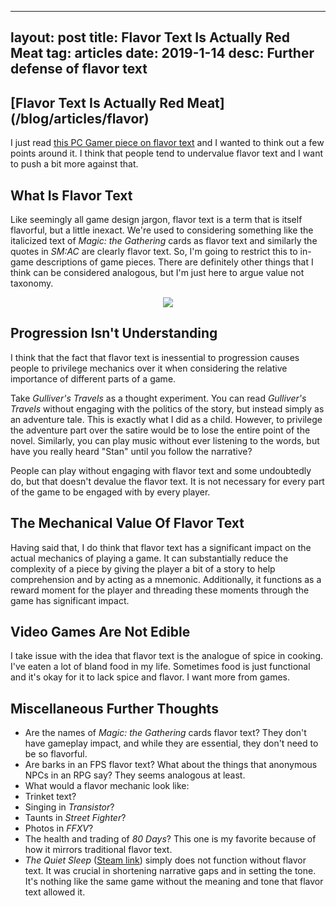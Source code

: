 
---
layout: post
title: Flavor Text Is Actually Red Meat
tag: articles
date: 2019-1-14
desc: Further defense of flavor text
---
<h2>[Flavor Text Is Actually Red Meat](/blog/articles/flavor)</h2>

I just read [this PC Gamer piece on flavor text](https://www.pcgamer.com/the-art-of-flavour-text/) and I wanted to think out a few points around it. I think that people tend to undervalue flavor text and I want to push a bit more against that.

## What Is Flavor Text

Like seemingly all game design jargon, flavor text is a term that is itself flavorful, but a little inexact. We're used to considering something like the italicized text of *Magic: the Gathering* cards as flavor text and similarly the quotes in *SM:AC* are clearly flavor text. So, I'm going to restrict this to in-game descriptions of game pieces. There are definitely other things that I think can be considered analogous, but I'm just here to argue value not taxonomy.

<p style="text-align:center;"><img src="/blogImages/rancor.jpg" />

## Progression Isn't Understanding

I think that the fact that flavor text is inessential to progression causes people to privilege mechanics over it when considering the relative importance of different parts of a game.


Take *Gulliver's Travels* as a thought experiment. You can read *Gulliver's Travels* without engaging with the politics of the story, but instead simply as an adventure tale. This is exactly what I did as a child. However, to privilege the adventure part over the satire would be to lose the entire point of the novel. Similarly, you can play music without ever listening to the words, but have you really heard "Stan" until you follow the narrative?


People can play without engaging with flavor text and some undoubtedly do, but that doesn't devalue the flavor text. It is not necessary for every part of the game to be engaged with by every player.

## The Mechanical Value Of Flavor Text

Having said that, I do think that flavor text has a significant impact on the actual mechanics of playing a game. It can substantially reduce the complexity of a piece by giving the player a bit of a story to help comprehension and by acting as a mnemonic. Additionally, it functions as a reward moment for the player and threading these moments through the game has significant impact.

## Video Games Are Not Edible

I take issue with the idea that flavor text is the analogue of spice in cooking. I've eaten a lot of bland food in my life. Sometimes food is just functional and it's okay for it to lack spice and flavor. I want more from games.

## Miscellaneous Further Thoughts
- Are the names of *Magic: the Gathering* cards flavor text? They don't have gameplay impact, and while they are essential, they don't need to be so flavorful.
- Are barks in an FPS flavor text? What about the things that anonymous NPCs in an RPG say? They seems analogous at least.
    <li>What would a flavor mechanic look like:
- Trinket text?
- Singing in *Transistor*?
- Taunts in *Street Fighter*?
- Photos in *FFXV*?
- The health and trading of *80 Days*? This one is my favorite because of how it mirrors traditional flavor text.
    </li>
- *The Quiet Sleep* ([Steam link](http://store.steampowered.com/app/724510/The_Quiet_Sleep)) simply does not function without flavor text. It was crucial in shortening narrative gaps and in setting the tone. It's nothing like the same game without the meaning and tone that flavor text allowed it.


